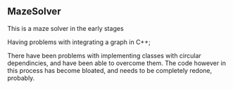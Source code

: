 ## MazeSolver
This is a maze solver in the early stages

Having problems with integrating a graph in C++;

There have been problems with implementing classes with circular dependincies, and have been able to overcome them.
The code however in this process has become bloated, and needs to be completely redone, probably.
